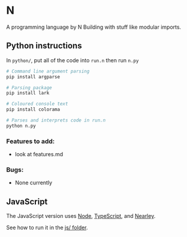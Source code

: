 # N
A programming language by N Building with stuff like modular imports.

## Python instructions

In `python/`, put all of the code into `run.n` then run `n.py`

```sh
# Command line argument parsing
pip install argparse

# Parsing package
pip install lark

# Coloured console text
pip install colorama

# Parses and interprets code in run.n
python n.py
```

### Features to add:
- look at features.md

### Bugs:
- None currently

## JavaScript

The JavaScript version uses [Node](https://nodejs.org/),
[TypeScript](https://www.typescriptlang.org/), and
[Nearley](https://nearley.js.org/).

See how to run it in the [js/ folder](./js/README.md).
